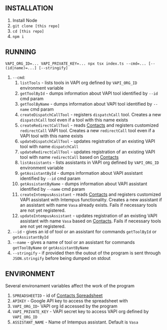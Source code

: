 ## INSTALLATION
1. Install Node
1. `git clone [this repo]`
1. `cd [this repo]`
1. `npm i`

## RUNNING
`VAPI_ORG_ID=... VAPI_PRIVATE_KEY=... npx tsx index.ts --cmd=... [--(id|name)=...] [--stringify]`
1. `--cmd`:
    1. `listTools` - lists tools in VAPI org defined by `VAPI_ORG_ID` environment variable
    1. `getToolById` - dumps information about VAPI tool identified by `--id` cmd param
    1. `getToolByName` - dumps information about VAPI tool identified by `--name` cmd param
    1. `createDispatchCallTool` - registers `dispatchCall` tool. Creates a new `dispatchCall` tool even if a tool with this name exists
    1. `createRedirectCallTool` - reads [Contacts](https://docs.google.com/spreadsheets/d/1SI3C0QGShrE1kTbxgPwldIi12MnKXM1wq42SiOmibyI/edit?gid=907085893#gid=907085893) and registers customized `redirectCall` VAPI tool. Creates a new `redirectCall` tool even if a VAPI tool with this name exists
    1. `updateDispatchCallTool` - updates registration of an existing VAPI tool with name `dispatchCall`
    1. `updateRedirectCallTool` - updates registration of an existing VAPI tool with name `redirectCall` based on [Contacts](https://docs.google.com/spreadsheets/d/1SI3C0QGShrE1kTbxgPwldIi12MnKXM1wq42SiOmibyI/edit?gid=907085893#gid=907085893)
    1. `listAssistants` - lists assistants in VAPI org defined by `VAPI_ORG_ID` environment variable
    1. `getAssistantById` - dumps information about VAPI assistant identified by `--id` cmd param
    1. `getAssistantByName` - dumps information about VAPI assistant identified by `--name` cmd param
    1. `createIntempusAssistant` - reads [Contacts](https://docs.google.com/spreadsheets/d/1SI3C0QGShrE1kTbxgPwldIi12MnKXM1wq42SiOmibyI/edit?gid=907085893#gid=907085893) and registers customized VAPI assistant with Intempus functionality. Creates a new assistant if an assistant with name `Vasa` already exists. Fails if necessary tools are not yet registered.
    1. `updateIntempusAssistant` - updates registration of an existing VAPI assistant with name `Vasa` based on [Contacts](https://docs.google.com/spreadsheets/d/1SI3C0QGShrE1kTbxgPwldIi12MnKXM1wq42SiOmibyI/edit?gid=907085893#gid=907085893). Fails if necessary tools are not yet registered.
1. `--id` - gives an id of tool or an assistant for commands `getToolById` or `getAssistantById`
1. `--name` - gives a name of tool or an assistant for commands `getToolByName` or `getAssistantByName`
1. `--stringify` - if provided then the outout of the program is sent through `JSON.stringify` before being dumped on stdout

## ENVIRONMENT
Several environament variables affect the work of the program
1. `SPREADSHEETID` - id of [Contacts Spreadsheet](https://docs.google.com/spreadsheets/d/1SI3C0QGShrE1kTbxgPwldIi12MnKXM1wq42SiOmibyI/edit?gid=907085893#gid=907085893)
1. `APIKEY` - Google API key to access the spreadsheet with
1. `VAPI_ORG_ID`- VAPI org Id accessed by the program 
1. `VAPI_PRIVATE_KEY` - VAPI secret key to access VAPI org defined by `VAPI_ORG_ID`
1. `ASSISTANT_NAME` - Name of Intempus assistant. Default is `Vasa`
